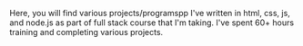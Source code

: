 Here, you will find various projects/programspp I've written in html, css, js, and node.js as part of full stack course that I'm taking.
I've spent 60+ hours training and completing various projects.
